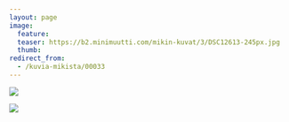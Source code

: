 ```yaml
---
layout: page
image:
  feature:
  teaser: https://b2.minimuutti.com/mikin-kuvat/3/DSC12613-245px.jpg
  thumb:
redirect_from:
  - /kuvia-mikista/00033
---
```


![](https://b2.minimuutti.com/mikin-kuvat/3/DSC12608-800px.jpg)

![](https://b2.minimuutti.com/mikin-kuvat/3/DSC12613-800px.jpg)

